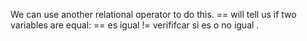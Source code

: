 We can use another relational operator to do this. == will tell us if two variables are equal:
== es igual != verififcar si es o no igual .